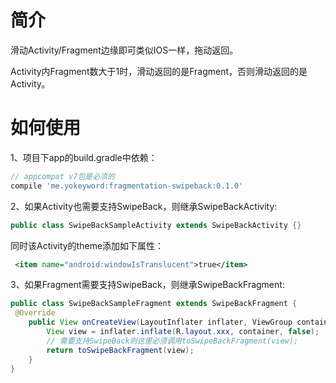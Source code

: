 # 简介
滑动Activity/Fragment边缘即可类似IOS一样，拖动返回。

Activity内Fragment数大于1时，滑动返回的是Fragment，否则滑动返回的是Activity。

# 如何使用
1、项目下app的build.gradle中依赖：
````gradle
// appcompat v7包是必须的
compile 'me.yokeyword:fragmentation-swipeback:0.1.0'
````
2、如果Activity也需要支持SwipeBack，则继承SwipeBackActivity:
````java
public class SwipeBackSampleActivity extends SwipeBackActivity {}
````
同时该Activity的theme添加如下属性：
````xml
 <item name="android:windowIsTranslucent">true</item>
````

3、如果Fragment需要支持SwipeBack，则继承SwipeBackFragment:
````java
public class SwipeBackSampleFragment extends SwipeBackFragment {
 @Override
    public View onCreateView(LayoutInflater inflater, ViewGroup container, Bundle savedInstanceState) {
        View view = inflater.inflate(R.layout.xxx, container, false);
        // 需要支持SwipeBack则这里必须调用toSwipeBackFragment(view);
        return toSwipeBackFragment(view);
    }
}
````

